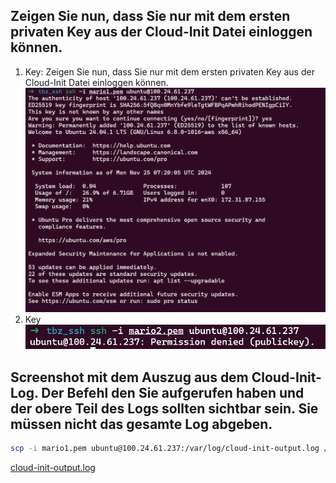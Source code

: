 ## Zeigen Sie nun, dass Sie nur mit dem ersten privaten Key aus der Cloud-Init Datei einloggen können.
1. Key:
Zeigen Sie nun, dass Sie nur mit dem ersten privaten Key aus der Cloud-Init Datei einloggen können.
![alt text](image.png)
2. Key
![alt text](image-1.png)

## Screenshot mit dem Auszug aus dem Cloud-Init-Log. Der Befehl den Sie aufgerufen haben und der obere Teil des Logs sollten sichtbar sein. Sie müssen nicht das gesamte Log abgeben.
```bash
scp -i mario1.pem ubuntu@100.24.61.237:/var/log/cloud-init-output.log /mnt/c/Users/mtraub/Desktop/Repositorys/m346/kn04
```

[cloud-init-output.log](./cloud-init-output.log)